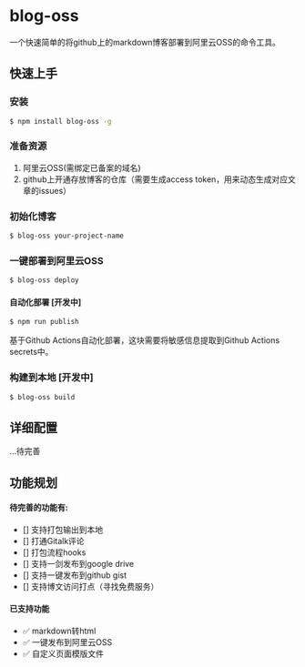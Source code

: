 # blog-oss

一个快速简单的将github上的markdown博客部署到阿里云OSS的命令工具。

## 快速上手

### 安装

```sh
$ npm install blog-oss -g
```

### 准备资源

1. 阿里云OSS(需绑定已备案的域名)
3. github上开通存放博客的仓库（需要生成access token，用来动态生成对应文章的issues）

### 初始化博客

```sh
$ blog-oss your-project-name
```

### 一键部署到阿里云OSS

```sh
$ blog-oss deploy
```

#### 自动化部署 [开发中]

```sh
$ npm run publish
```

基于Github Actions自动化部署，这块需要将敏感信息提取到Github Actions secrets中。

### 构建到本地 [开发中]

```sh
$ blog-oss build
```

## 详细配置

...待完善

## 功能规划

#### 待完善的功能有:

- [] 支持打包输出到本地
- [] 打通Gitalk评论
- [] 打包流程hooks
- [] 支持一剑发布到google drive
- [] 支持一键发布到github gist
- [] 支持博文访问打点（寻找免费服务）

#### 已支持功能

- ✅ markdown转html
- ✅ 一键发布到阿里云OSS
- ✅ 自定义页面模版文件

